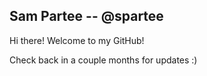 ## Sam Partee -- @spartee

Hi there! Welcome to my GitHub!

Check back in a couple months for updates :) 
